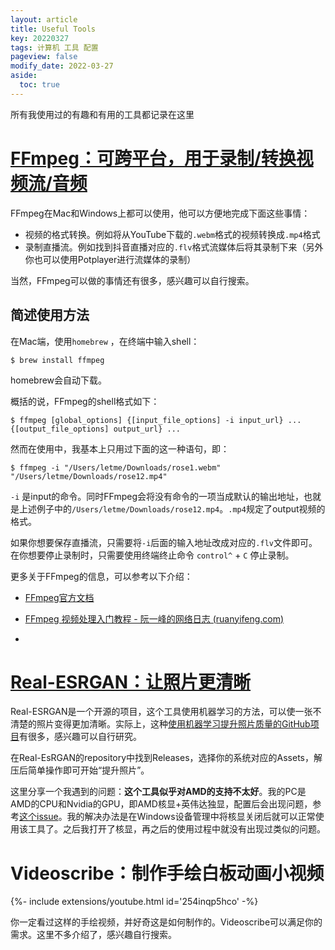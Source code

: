```yaml
---
layout: article
title: Useful Tools
key: 20220327
tags: 计算机 工具 配置
pageview: false
modify_date: 2022-03-27
aside:
  toc: true
---
```


所有我使用过的有趣和有用的工具都记录在这里<!--more-->



# [FFmpeg：可跨平台，用于录制/转换视频流/音频](https://ffmpeg.org/)

FFmpeg在Mac和Windows上都可以使用，他可以方便地完成下面这些事情：

* 视频的格式转换。例如将从YouTube下载的`.webm`格式的视频转换成`.mp4`格式
* 录制直播流。例如找到抖音直播对应的`.flv`格式流媒体后将其录制下来（另外你也可以使用Potplayer进行流媒体的录制）

当然，FFmpeg可以做的事情还有很多，感兴趣可以自行搜索。

## 简述使用方法

在Mac端，使用`homebrew` ，在终端中输入shell：

```shell
$ brew install ffmpeg
```

homebrew会自动下载。

概括的说，FFmpeg的shell格式如下：

```shell
$ ffmpeg [global_options] {[input_file_options] -i input_url} ... {[output_file_options] output_url} ...
```

然而在使用中，我基本上只用过下面的这一种语句，即：

```shell
$ ffmpeg -i "/Users/letme/Downloads/rose1.webm"  "/Users/letme/Downloads/rose12.mp4"
```

`-i` 是input的命令。同时FFmpeg会将没有命令的一项当成默认的输出地址，也就是上述例子中的`/Users/letme/Downloads/rose12.mp4`。`.mp4`规定了output视频的格式。

如果你想要保存直播流，只需要将`-i`后面的输入地址改成对应的`.flv`文件即可。在你想要停止录制时，只需要使用终端终止命令 `control^` + `C` 停止录制。

更多关于FFmpeg的信息，可以参考以下介绍：

* [FFmpeg官方文档](https://ffmpeg.org/ffmpeg.html)

* [FFmpeg 视频处理入门教程 - 阮一峰的网络日志 (ruanyifeng.com)](https://www.ruanyifeng.com/blog/2020/01/ffmpeg.html)
* 

# [Real-ESRGAN：让照片更清晰](https://github.com/xinntao/Real-ESRGAN)

Real-ESRGAN是一个开源的项目，这个工具使用机器学习的方法，可以使一张不清楚的照片变得更加清晰。实际上，这种[使用机器学习提升照片质量的GitHub项目](https://www.google.com/search?q=Improve+photo+quality+github&sxsrf=APq-WBvdVOv3s26ul79wLfVmKTtei3a8Wg%3A1648369018571&ei=eh1AYsvFIqrZz7sP5dChmAs&ved=0ahUKEwjL6r2O7eX2AhWq7HMBHWVoCLMQ4dUDCA4&uact=5&oq=Improve+photo+quality+github&gs_lcp=Cgdnd3Mtd2l6EAMyBAgjECdKBAhBGABKBAhGGABQAFgAYMgJaABwAXgAgAGBAYgBgQGSAQMwLjGYAQCgAQKgAQHAAQE&sclient=gws-wiz)有很多，感兴趣可以自行研究。

在Real-EsRGAN的repository中找到Releases，选择你的系统对应的Assets，解压后简单操作即可开始“提升照片”。

这里分享一个我遇到的问题：**这个工具似乎对AMD的支持不太好**。我的PC是AMD的CPU和Nvidia的GPU，即AMD核显+英伟达独显，配置后会出现问题，参考[这个issue](https://github.com/xinntao/Real-ESRGAN/issues/76)。我的解决办法是在Windows设备管理中将核显关闭后就可以正常使用该工具了。之后我打开了核显，再之后的使用过程中就没有出现过类似的问题。



# Videoscribe：制作手绘白板动画小视频

<!--more-->

{%- include extensions/youtube.html id='254inqp5hco' -%}

你一定看过这样的手绘视频，并好奇这是如何制作的。Videoscribe可以满足你的需求。这里不多介绍了，感兴趣自行搜索。
